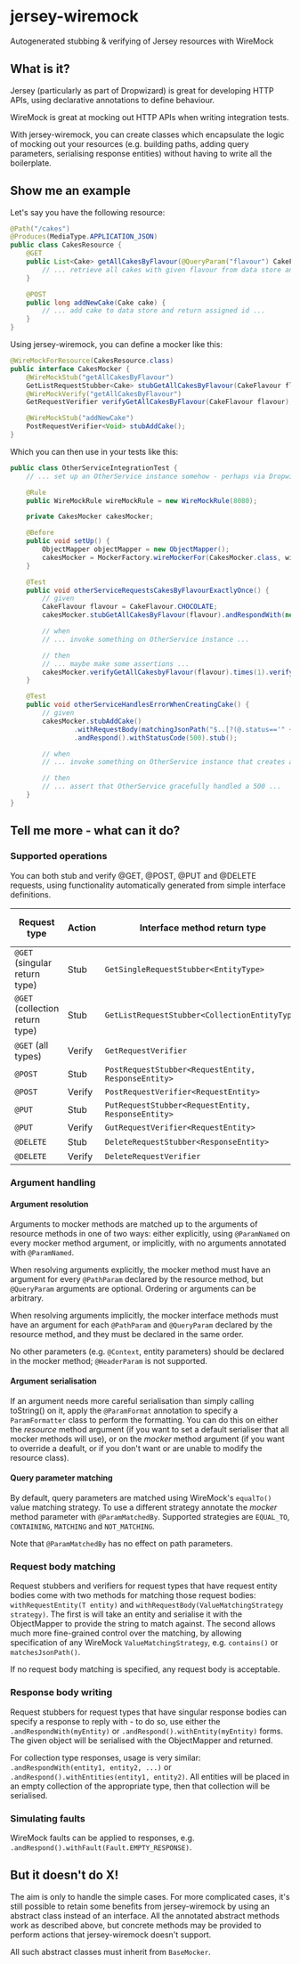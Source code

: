 # jersey-wiremock
Autogenerated stubbing & verifying of Jersey resources with WireMock

## What is it?
Jersey (particularly as part of Dropwizard) is great for developing HTTP APIs, using declarative annotations to define
behaviour.

WireMock is great at mocking out HTTP APIs when writing integration tests.

With jersey-wiremock, you can create classes which encapsulate the logic of mocking out your resources (e.g. building
paths, adding query parameters, serialising response entities) without having to write all the boilerplate.

## Show me an example

Let's say you have the following resource:

```java
@Path("/cakes")
@Produces(MediaType.APPLICATION_JSON)
public class CakesResource {
    @GET
    public List<Cake> getAllCakesByFlavour(@QueryParam("flavour") CakeFlavour flavour) {
        // ... retrieve all cakes with given flavour from data store and return result
    }

    @POST
    public long addNewCake(Cake cake) {
        // ... add cake to data store and return assigned id ...
    }
}
```

Using jersey-wiremock, you can define a mocker like this:

```java
@WireMockForResource(CakesResource.class)
public interface CakesMocker {
    @WireMockStub("getAllCakesByFlavour")
    GetListRequestStubber<Cake> stubGetAllCakesByFlavour(CakeFlavour flavour);
    @WireMockVerify("getAllCakesByFlavour")
    GetRequestVerifier verifyGetAllCakesByFlavour(CakeFlavour flavour);

    @WireMockStub("addNewCake")
    PostRequestVerifier<Void> stubAddCake();
}
```

Which you can then use in your tests like this:

```java
public class OtherServiceIntegrationTest {
    // ... set up an OtherService instance somehow - perhaps via DropwizardAppRule ...

    @Rule
    public WireMockRule wireMockRule = new WireMockRule(8080);

    private CakesMocker cakesMocker;

    @Before
    public void setUp() {
        ObjectMapper objectMapper = new ObjectMapper();
        cakesMocker = MockerFactory.wireMockerFor(CakesMocker.class, wireMockRule, objectMapper);
    }

    @Test
    public void otherServiceRequestsCakesByFlavourExactlyOnce() {
        // given
        CakeFlavour flavour = CakeFlavour.CHOCOLATE;
        cakesMocker.stubGetAllCakesByFlavour(flavour).andRespondWith(new Cake(1, flavour, "Test recipe")).stub();

        // when
        // ... invoke something on OtherService instance ...

        // then
        // ... maybe make some assertions ...
        cakesMocker.verifyGetAllCakesbyFlavour(flavour).times(1).verify();
    }

    @Test
    public void otherServiceHandlesErrorWhenCreatingCake() {
        // given
        cakesMocker.stubAddCake()
                .withRequestBody(matchingJsonPath("$..[?(@.status=='" + CakeFlavour.LEMON + "')]"))
                .andRespond().withStatusCode(500).stub();

        // when
        // ... invoke something on OtherService instance that creates a lemon cake ...

        // then
        // ... assert that OtherService gracefully handled a 500 ...
    }
}
```

## Tell me more - what can it do?

### Supported operations

You can both stub and verify @GET, @POST, @PUT and @DELETE requests, using functionality automatically generated from
simple interface definitions.

| Request type | Action | Interface method return type | Interface method annotation |
|--------------|--------|------------------------------|-----------------------------|
| `@GET` (singular return type) | Stub | `GetSingleRequestStubber<EntityType>` | `@WireMockStub` |
| `@GET` (collection return type) | Stub | `GetListRequestStubber<CollectionEntityType>` | `@WireMockStub` |
| `@GET` (all types) | Verify | `GetRequestVerifier` | `@WireMockVerify` |
| `@POST` | Stub | `PostRequestStubber<RequestEntity, ResponseEntity>` | `@WireMockStub` |
| `@POST` | Verify | `PostRequestVerifier<RequestEntity>` | `@WireMockVerify` |
| `@PUT` | Stub | `PutRequestStubber<RequestEntity, ResponseEntity>` | `@WireMockStub` |
| `@PUT` | Verify | `GutRequestVerifier<RequestEntity>` | `@WireMockVerify` |
| `@DELETE` | Stub | `DeleteRequestStubber<ResponseEntity>` | `@WireMockStub` |
| `@DELETE` | Verify | `DeleteRequestVerifier` | `@WireMockVerify` |

### Argument handling
#### Argument resolution
Arguments to mocker methods are matched up to the arguments of resource methods in one of two ways: either explicitly,
using `@ParamNamed` on every mocker method argument, or implicitly, with no arguments annotated with `@ParamNamed`.

When resolving arguments explicitly, the mocker method must have an argument for every `@PathParam` declared by the
resource method, but `@QueryParam` arguments are optional. Ordering or arguments can be arbitrary.

When resolving arguments implicitly, the mocker interface methods must have an argument for each `@PathParam` and
`@QueryParam` declared by the resource method, and they must be declared in the same order.

No other parameters (e.g. `@Context`, entity parameters) should be declared in the mocker method; `@HeaderParam` is
not supported.

#### Argument serialisation
If an argument needs more careful serialisation than simply calling toString() on it, apply the `@ParamFormat`
annotation to specify a `ParamFormatter` class to perform the formatting. You can do this on either the _resource_
method argument (if you want to set a default serialiser that all mocker methods will use), or on the _mocker_ method
argument (if you want to override a deafult, or if you don't want or are unable to modify the resource class).

#### Query parameter matching
By default, query parameters are matched using WireMock's `equalTo()` value matching strategy. To use a different
strategy annotate the _mocker_ method parameter with `@ParamMatchedBy`. Supported strategies are `EQUAL_TO`,
`CONTAINING`, `MATCHING` and `NOT_MATCHING`.

Note that `@ParamMatchedBy` has no effect on path parameters.

### Request body matching
Request stubbers and verifiers for request types that have request entity bodies come with two methods for matching
those request bodies: `withRequestEntity(T entity)` and `withRequestBody(ValueMatchingStrategy strategy)`. The first is
will take an entity and serialise it with the ObjectMapper to provide the string to match against. The second allows
much more fine-grained control over the matching, by allowing specification of any WireMock `ValueMatchingStrategy`,
e.g. `contains()` or `matchesJsonPath()`.

If no request body matching is specified, any request body is acceptable.

### Response body writing
Request stubbers for request types that have singular response bodies can specify a response to reply with - to do so,
use either the `.andRespondWith(myEntity)` or `.andRespond().withEntity(myEntity)` forms. The given object will be
serialised with the ObjectMapper and returned.

For collection type responses, usage is very similar: `.andRespondWith(entity1, entity2, ...)` or
`.andRespond().withEntities(entity1, entity2)`. All entities will be placed in an empty collection of the appropriate
type, then that collection will be serialised.

### Simulating faults
WireMock faults can be applied to responses, e.g. `.andRespond().withFault(Fault.EMPTY_RESPONSE)`.

## But it doesn't do X!
The aim is only to handle the simple cases. For more complicated cases, it's still possible to retain some benefits
from jersey-wiremock by using an abstract class instead of an interface. All the annotated abstract methods work as
described above, but concrete methods may be provided to perform actions that jersey-wiremock doesn't support.

All such abstract classes must inherit from `BaseMocker`.